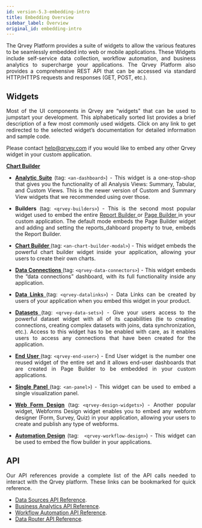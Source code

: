 ```yaml
---
id: version-5.3-embedding-intro
title: Embedding Overview
sidebar_label: Overview
original_id: embedding-intro
---
```


<div style="text-align: justify">

The Qrvey Platform provides a suite of widgets to allow the various features to be seamlessly embedded into web or mobile applications. These Widgets include self-service data collection, workflow automation, and business analytics to supercharge your applications. The Qrvey Platform also provides a comprehensive REST API that can be accessed via standard HTTP/HTTPS requests and responses (GET, POST, etc.).

## Widgets

Most of the UI components in Qrvey are “widgets" that can be used to jumpstart your development. This alphabetically sorted list provides a brief description of a few most commonly used widgets. Click on any link to get redirected to the selected widget’s documentation for detailed information and sample code. 

Please contact help@qrvey.com if you would like to embed any other Qrvey widget in your custom application.

<a href="/docs/embedding/widgets/app-building/chart-builder/"><strong>Chart Builder </strong></a>

*  <a href="/docs/embedding/widgets/analytics/analytic-suite/"> <strong>Analytic Suite</strong></a>
(tag: ```<an-dashboard>```) - This widget is a one-stop-shop that gives you the functionality of all Analysis Views: Summary, Tabular, and Custom Views. This is the newer version of Custom and Summary View widgets that we recommended using over those.

* **Builders** (tag: ```<qrvey-builders>```) - This is the second most popular widget used to embed the entire <a href="/docs/embedding/widgets/app-building/widget-report-builder/"> Report Builder </a> or <a href="/docs/embedding/widgets/app-building/widget-page-builder/">Page Builder </a>
 in your custom application. The default mode embeds the Page Builder widget and adding and setting the reports_dahboard property to true, embeds the Report Builder.

* <a href="/docs/embedding/widgets/app-building/chart-builder/"><strong>Chart Builder </strong></a> (tag: ```<an-chart-builder-modal>```) - This widget embeds the powerful chart builder widget inside your application, allowing your users to create their own charts.

* <a href="/docs/embedding/widgets/data-sources/widget-dataconnectors/"><strong>Data Connections </strong></a>(tag: ```<qrvey-data-connectors>```) - This widget embeds the “data connections” dashboard, with its full functionality inside any application.

* <a href="/docs/embedding/widgets/data-sources/widget-datalinks/"><strong>Data Links </strong></a>(tag: ```<qrvey-datalinks>```) - Data Links can be created by users of your application when you embed this widget in your product.

* <a href="/docs/embedding/widgets/data-sources/datasets-widget/"><strong>Datasets </strong></a> (tag: ```<qrvey-data-sets>```) - Give your users access to the powerful dataset widget with all of its capabilities (tie to creating connections, creating complex datasets with joins, data synchronization, etc.). Access to this widget has to be enabled with care, as it enables users to access any connections that have been created for the application.

* <a href="/docs/embedding/widgets/app-building/widget-end-user/"><strong>End User </strong></a> (tag: ```<qrvey-end-user>```) - End User widget is the number one reused widget of the entire set and it allows end-user dashboards that are created in Page Builder to be embedded in your custom applications.

* <a href="/docs/embedding/widgets/analytics/single-panel/"><strong>Single Panel </strong></a> (tag: ```<an-panel>```) - This widget can be used to embed a single visualization panel.

* <a href="/docs/embedding/widgets/data-sources/widget-webforms/
"><strong>Web Form Design</strong></a> (tag: ```<qrvey-design-widgets>```) - Another popular widget, Webforms Design widget enables you to embed any webform designer (Form, Survey, Quiz) in your application, allowing your users to create and publish any type of webforms.

* <a href="/docs/embedding/widgets/automation/widget-automation/"><strong>Automation Design</strong></a> (tag: ``` <qrvey-workflow-design>```) - This widget can be used to embed the flow builder in your applications.




## API
Our API references provide a complete list of the API calls needed to interact with the Qrvey platform. These links can be bookmarked for quick reference.

* [Data Sources API Reference](embedding/api/data-sources.md).
* [Business Analytics API Reference](embedding/api/analytics.md).
* [Workflow Automation API Reference](embedding/api/automation.md).
* [Data Router API Reference](data-router/apireference/api-reference-intro.md).
